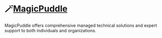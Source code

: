 # :magic_wand:[MagicPuddle](https://magicpuddle.netlify.app/)

MagicPuddle offers comprehensive managed technical solutions and expert support to both individuals and organizations.
